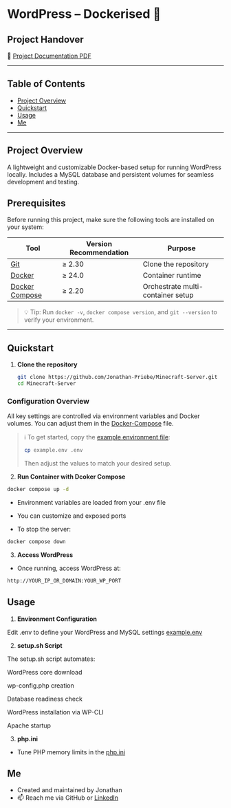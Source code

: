 # WordPress – Dockerised 🐳

## Project Handover  

📄 [Project Documentation PDF](<./Wordpress Checkliste.pdf>)

---

## Table of Contents  
- [Project Overview](#project-overview)  
- [Quickstart](#quickstart)  
- [Usage](#usage)  
- [Me](#me)

---

## Project Overview  
A lightweight and customizable Docker-based setup for running WordPress locally. Includes a MySQL database and persistent volumes for seamless development and testing.

## Prerequisites  
Before running this project, make sure the following tools are installed on your system:

| Tool            | Version Recommendation | Purpose                              |
|-----------------|------------------------|--------------------------------------|
| [Git](https://git-scm.com/)            | ≥ 2.30                 | Clone the repository                 |
| [Docker](https://www.docker.com/)      | ≥ 24.0                 | Container runtime                    |
| [Docker Compose](https://docs.docker.com/compose/) | ≥ 2.20 | Orchestrate multi-container setup   |

> 💡 Tip: Run `docker -v`, `docker compose version`, and `git --version` to verify your environment.

---

## Quickstart  

1. **Clone the repository**

    ```bash
    git clone https://github.com/Jonathan-Priebe/Minecraft-Server.git
    cd Minecraft-Server
    ```

### Configuration Overview

All key settings are controlled via environment variables and Docker volumes. You can adjust them in the [Docker-Compose](./docker-compose.yml) file.

> ℹ️ To get started, copy the [example environment file](./example.env):
> ```bash
> cp example.env .env
> ```
> Then adjust the values to match your desired setup.

2. **Run Container with Dcoker Compose**

  ```bash
  docker compose up -d
  ```
  - Environment variables are loaded from your .env file

  - You can customize and exposed ports

  - To stop the server:

  ```bash
  docker compose down
  ```

3. **Access WordPress**

- Once running, access WordPress at:
```bash
http://YOUR_IP_OR_DOMAIN:YOUR_WP_PORT
```

## Usage  

1. **Environment Configuration**

Edit .env to define your WordPress and MySQL settings [example.env](example.env)

2. **setup.sh Script**

The setup.sh script automates:

WordPress core download

wp-config.php creation

Database readiness check

WordPress installation via WP-CLI

Apache startup

3. **php.ini**

- Tune PHP memory limits in the [php.ini](./wp-init/php.ini)

## Me  

- Created and maintained by Jonathan 
- 📫 Reach me via GitHub or [LinkedIn](https://www.linkedin.com/in/jonathan-p-34471b1a5/)

